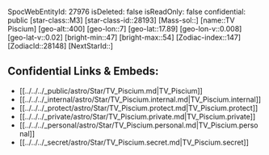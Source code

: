 ﻿---
location: [17.89,7,400]
type: Star
tags:
- astro/Star

---
SpocWebEntityId: 27976
isDeleted: false
isReadOnly: false
confidential: public
[star-class::M3]
[star-class-id::28193]
[Mass-sol::]
[name::TV Piscium]
[geo-alt::400]
[geo-lon::7]
[geo-lat::17.89]
[geo-lon-v::0.008]
[geo-lat-v::0.02]
[bright-min::47]
[bright-max::54]
[Zodiac-index::147]
[ZodiacId::28148]
[NextStarId::]



## Confidential Links & Embeds: 
- [[../../../_public/astro/Star/TV_Piscium.md|TV_Piscium]] 
- [[../../../_internal/astro/Star/TV_Piscium.internal.md|TV_Piscium.internal]] 
- [[../../../_protect/astro/Star/TV_Piscium.protect.md|TV_Piscium.protect]] 
- [[../../../_private/astro/Star/TV_Piscium.private.md|TV_Piscium.private]] 
- [[../../../_personal/astro/Star/TV_Piscium.personal.md|TV_Piscium.personal]] 
- [[../../../_secret/astro/Star/TV_Piscium.secret.md|TV_Piscium.secret]] 
